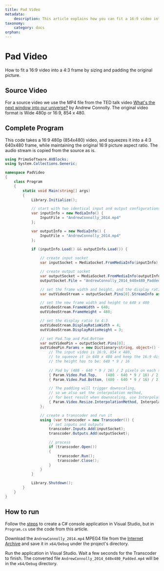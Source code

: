 ```yaml
---
title: Pad Video
metadata:
    description: This article explains how you can fit a 16:9 video into a 4:3 frame by sizing and padding the original picture.
taxonomy:
    category: docs
orphan:
---
```


# Pad Video

How to fit a 16:9 video into a 4:3 frame by sizing and padding the original picture.

## Source Video

For a source video we use the MP4 file from the TED talk video [What's the next window into our universe?](https://archive.org/details/AndrewConnolly_2014) by Andrew Connolly. The original video format is Wide 480p or 16:9, 854 x 480.

## Complete Program

This code takes a 16:9 480p (854x480) video, and squeezes it into a 4:3 640x480 frame, while maintaining the original 16:9 picture aspect ratio. The audio stream is copied from the source as is.    

``` csharp
using PrimoSoftware.AVBlocks;
using System.Collections.Generic;

namespace PadVideo
{
    class Program
    {
        static void Main(string[] args)
        {
            Library.Initialize();

            // start with two identical input and output configurations
            var inputInfo = new MediaInfo() {
                InputFile = "AndrewConnolly_2014.mp4"
            };

            var outputInfo = new MediaInfo() {
                InputFile = "AndrewConnolly_2014.mp4"
            };

            if (inputInfo.Load() && outputInfo.Load()) {
                
                // create input socket
                var inputSocket = MediaSocket.FromMediaInfo(inputInfo);

                // create output socket
                var outputSocket = MediaSocket.FromMediaInfo(outputInfo);
                outputSocket.File = "AndrewConnolly_2014_640x480_Padded.mp4";

                // set the frame width and height, and the display ratio
                var outVideoStream = outputSocket.Pins[0].StreamInfo as VideoStreamInfo;

                // set the new frame width and height to 640 x 480
                outVideoStream.FrameWidth = 640;
                outVideoStream.FrameHeight = 480;

                // set the display ratio to 4:3
                outVideoStream.DisplayRatioWidth = 4;
                outVideoStream.DisplayRatioHeight = 3;

                // set Pad.Top and Pad.Bottom
                var outVideoPin = outputSocket.Pins[0];
                outVideoPin.Params = new Dictionary<string, object>() {
                    // The input video is 16:9, 854 x 480,  
                    // to squeeze it in 640 x 480 and keep the 16:9 display ratio, 
                    // the height has to be: 640 * 9 / 16
                    
                    // Pad by (480 - 640 * 9 / 16) / 2 pixels on each side.
                    { Param.Video.Pad.Top,    (480 - 640 * 9 / 16) / 2 },
                    { Param.Video.Pad.Bottom, (480 - 640 * 9 / 16) / 2 }, 

                    // The padding will trigger downscaling, 
					// so we also set the interpolation method,
                    // for best result when downscaling, use InterpolationMethod.Super
                    { Param.Video.Resize.InterpolationMethod, InterpolationMethod.Super }
                };

                // create a transcoder and run it
                using (var transcoder = new Transcoder()) {
                    // set inputs and outputs
                    transcoder.Inputs.Add(inputSocket);
                    transcoder.Outputs.Add(outputSocket);

                    // process
                    if (transcoder.Open())
                    {
                        transcoder.Run();
                        transcoder.Close();
                    }
                }
            }

            Library.Shutdown();
        }
    }
}
```

## How to run

Follow the [steps](../getting-started/create-a-c-sharp-console-application-in-visual-studio) to create a C# console application in Visual Studio, but in `Program.cs` use the code from this article. 

Download the `AndrewConnolly_2014.mp4` MPEG4 file from the [Internet Archive](https://archive.org/details/AndrewConnolly_2014) and save it in `x64/Debug` under the project's directory.

Run the application in Visual Studio. Wait a few seconds for the Transcoder to finish. The converted file `AndrewConnolly_2014_640x480_Padded.mp4` will be in the `x64/Debug` directory.

